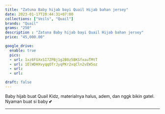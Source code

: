 ```yaml
---
title: "Zatuna Baby hijab bayi Quail Hijab bahan jersey"
date: 2023-01-17T20:44:31+07:00
collections: ["Veils", "Quail"]
brands: "Quail"
grams: "250"
description : "Zatuna Baby hijab bayi Quail Hijab bahan jersey"
price: "45,000.00"

google_drive:
  enable: true
  pics:
  - url: 1xz6FGXxSI7ZPBj1g2B0z5BKSfxauTMtT
  - url: 1ElWDHXvyqqOTrJyqPKr2xqCln2vEW5oz
  - url: 
  - url: 

draft: false
---
```


Baby hijab buat Quail Kidz, materialnya halus, adem, dan nggk bikin gatel. Nyaman buat si baby 💕    

-----------      
  
